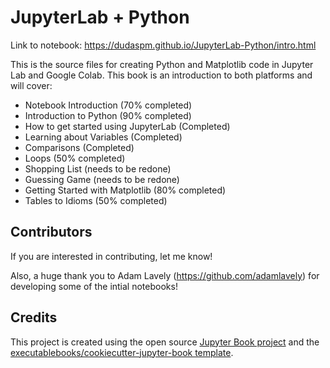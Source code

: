 # JupyterLab + Python

Link to notebook: https://dudaspm.github.io/JupyterLab-Python/intro.html

This is the source files for creating Python and Matplotlib code in Jupyter Lab and Google Colab. This book is an introduction to both platforms and will cover:
* Notebook Introduction (70% completed)
* Introduction to Python (90% completed)
* How to get started using JupyterLab (Completed)
* Learning about Variables (Completed)
* Comparisons (Completed)
* Loops (50% completed)
* Shopping List (needs to be redone)
* Guessing Game (needs to be redone)
* Getting Started with Matplotlib (80% completed)
* Tables to Idioms (50% completed)


## Contributors

If you are interested in contributing, let me know! 

Also, a huge thank you to Adam Lavely (https://github.com/adamlavely) for developing some of the intial notebooks!

## Credits

This project is created using the open source [Jupyter Book project](https://jupyterbook.org/) and the [executablebooks/cookiecutter-jupyter-book template](https://github.com/executablebooks/cookiecutter-jupyter-book).


